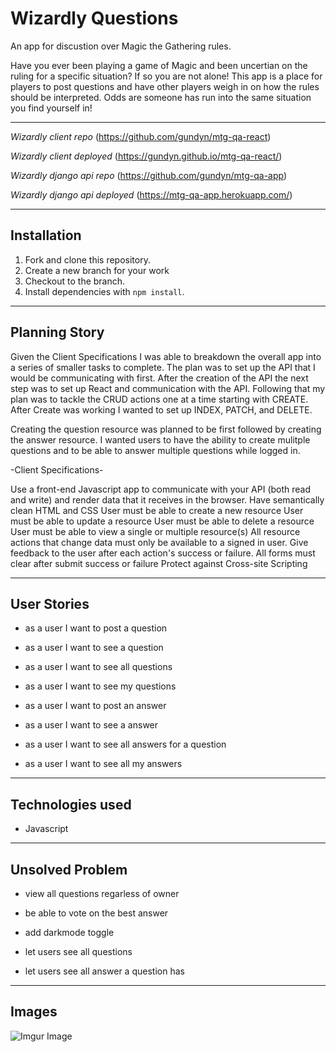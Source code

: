 # Wizardly Questions

An app for discustion over Magic the Gathering rules. 

Have you ever been playing a game of Magic and been uncertian on the ruling for a specific situation? If so you are not alone! This app is a place for players to post questions and have other players weigh in on how the rules should be interpreted. Odds are someone has run into the same situation you find yourself in!

- - - 

*Wizardly client repo*
(https://github.com/gundyn/mtg-qa-react)

*Wizardly client deployed*
(https://gundyn.github.io/mtg-qa-react/)

*Wizardly django api repo*
(https://github.com/gundyn/mtg-qa-app) 

*Wizardly django api deployed*
(https://mtg-qa-app.herokuapp.com/) 

- - -
## Installation
1. Fork and clone this repository.
2. Create a new branch for your work 
3. Checkout to the branch.
4. Install dependencies with ```npm install```. 

- - - 
## Planning Story
Given the Client Specifications I was able to breakdown the overall app into a series of smaller tasks to complete. The plan was to set up the API that I would be communicating with first. After the creation of the API the next step was to set up React and communication with the API. Following that my plan was to tackle the CRUD actions one at a time starting with CREATE. After Create was working I wanted to set up INDEX, PATCH, and DELETE.

Creating the question resource was planned to be first followed by creating the answer resource. I wanted users to have the ability to create mulitple questions and to be able to answer multiple questions while logged in.

-Client Specifications-  


Use a front-end Javascript app to communicate with your API (both read and write) and render data that it receives in the browser.
Have semantically clean HTML and CSS
User must be able to create a new resource
User must be able to update a resource
User must be able to delete a resource
User must be able to view a single or multiple resource(s)
All resource actions that change data must only be available to a signed in user.
Give feedback to the user after each action's success or failure.
All forms must clear after submit success or failure
Protect against Cross-site Scripting

- - -
## User Stories
- as a user I want to post a question 

- as a user I want to see a question 

- as a user I want to see all questions 

- as a user I want to see my questions 

- as a user I want to post an answer

- as a user I want to see a answer

- as a user I want to see all answers for a question 

- as a user I want to see all my answers 

- - -
## Technologies used
- Javascript

- - -
## Unsolved Problem
- view all questions regarless of owner

- be able to vote on the best answer  

- add darkmode toggle

- let users see all questions

- let users see all answer a question has   

- - -
## Images

![Imgur Image](https://imgur.com/njF7o74.jpg)